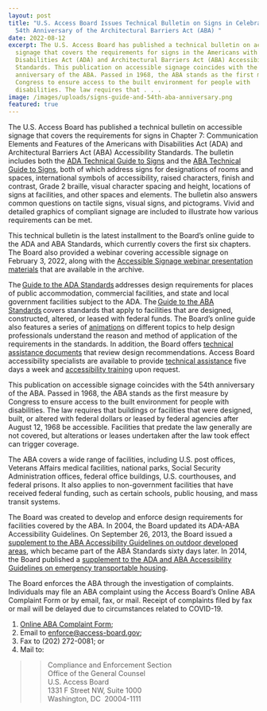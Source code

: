 ```yaml
---
layout: post
title: "U.S. Access Board Issues Technical Bulletin on Signs in Celebration of
  54th Anniversary of the Architectural Barriers Act (ABA) "
date: 2022-08-12
excerpt: The U.S. Access Board has published a technical bulletin on accessible
  signage that covers the requirements for signs in the Americans with
  Disabilities Act (ADA) and Architectural Barriers Act (ABA) Accessibility
  Standards. This publication on accessible signage coincides with the 54th
  anniversary of the ABA. Passed in 1968, the ABA stands as the first measure by
  Congress to ensure access to the built environment for people with
  disabilities. The law requires that . . .
image: /images/uploads/signs-guide-and-54th-aba-anniversary.png
featured: true
---
```

The U.S. Access Board has published a technical bulletin on accessible signage that covers the requirements for signs in Chapter 7: Communication Elements and Features of the Americans with Disabilities Act (ADA) and Architectural Barriers Act (ABA) Accessibility Standards. The bulletin includes both the [ADA Technical Guide to Signs](https://www.access-board.gov/ada/guides/chapter-7-signs/) and the [ABA Technical Guide to Signs](https://www.access-board.gov/aba/guides/chapter-7-signs/), both of which address signs for designations of rooms and spaces, international symbols of accessibility, raised characters, finish and contrast, Grade 2 braille, visual character spacing and height, locations of signs at facilities, and other spaces and elements. The bulletin also answers common questions on tactile signs, visual signs, and pictograms. Vivid and detailed graphics of compliant signage are included to illustrate how various requirements can be met. 

This technical bulletin is the latest installment to the Board’s online guide to the ADA and ABA Standards, which currently covers the first six chapters. The Board also provided a webinar covering accessible signage on February 3, 2022, along with the [Accessible Signage webinar presentation materials](https://www.accessibilityonline.org/ao/archives/110982) that are available in the archive. 

The [Guide to the ADA Standards](https://www.access-board.gov/ada/guides/) addresses design requirements for places of public accommodation, commercial facilities, and state and local government facilities subject to the ADA. The [Guide to the ABA Standards](https://www.access-board.gov/aba/guides/) covers standards that apply to facilities that are designed, constructed, altered, or leased with federal funds. The Board’s online guide also features a series of [animations](https://www.access-board.gov/ada/guides/animations/) on different topics to help design professionals understand the reason and method of application of the requirements in the standards. In addition, the Board offers [technical assistance documents](https://www.access-board.gov/ta/tad/ev/) that review design recommendations. Access Board accessibility specialists are available to provide [technical assistance](https://www.access-board.gov/ta/) five days a week and [accessibility training](https://www.access-board.gov/webinars/training.html) upon request. 

This publication on accessible signage coincides with the 54th anniversary of the ABA. Passed in 1968, the ABA stands as the first measure by Congress to ensure access to the built environment for people with disabilities. The law requires that buildings or facilities that were designed, built, or altered with federal dollars or leased by federal agencies after August 12, 1968 be accessible. Facilities that predate the law generally are not covered, but alterations or leases undertaken after the law took effect can trigger coverage. 

The ABA covers a wide range of facilities, including U.S. post offices, Veterans Affairs medical facilities, national parks, Social Security Administration offices, federal office buildings, U.S. courthouses, and federal prisons. It also applies to non-government facilities that have received federal funding, such as certain schools, public housing, and mass transit systems. 

The Board was created to develop and enforce design requirements for facilities covered by the ABA. In 2004, the Board updated its ADA-ABA Accessibility Guidelines. On September 26, 2013, the Board issued a [supplement to the ABA Accessibility Guidelines on outdoor developed areas](https://www.regulations.gov/document?D=ATBCB-2009-0006-0085), which became part of the ABA Standards sixty days later. In 2014, the Board published a [supplement to the ADA and ABA Accessibility Guidelines on emergency transportable housing](https://www.regulations.gov/document?D=ATBCB-2012-0004-0039). 

The Board enforces the ABA through the investigation of complaints. Individuals may file an ABA complaint using the Access Board’s Online ABA Complaint Form or by email, fax, or mail. Receipt of complaints filed by fax or mail will be delayed due to circumstances related to COVID-19. 

1. [Online ABA Complaint Form](https://cts.access-board.gov/formsiq/form.do?form_name=ABA%20Complaint%20Form%20-%20Facility%20Information); 
2. Email to [enforce@access-board.gov](mailto:enforce@access-board.gov); 
3. Fax to (202) 272-0081; or 
4. Mail to: 

> > Compliance and Enforcement Section \
> > Office of the General Counsel \
> > U.S. Access Board \
> > 1331 F Street NW, Suite 1000 \
> > Washington, DC  20004-1111
